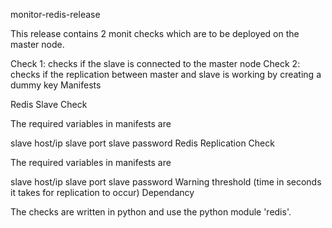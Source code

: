 monitor-redis-release

This release contains 2 monit checks which are to be deployed on the master node.

Check 1:
checks if the slave is connected to the master node
Check 2:
checks if the replication between master and slave is working by creating a dummy key
Manifests

Redis Slave Check

The required variables in manifests are

slave host/ip
slave port
slave password
Redis Replication Check

The required variables in manifests are

slave host/ip
slave port
slave password
Warning threshold (time in seconds it takes for replication to occur)
Dependancy

The checks are written in python and use the python module 'redis'. 
